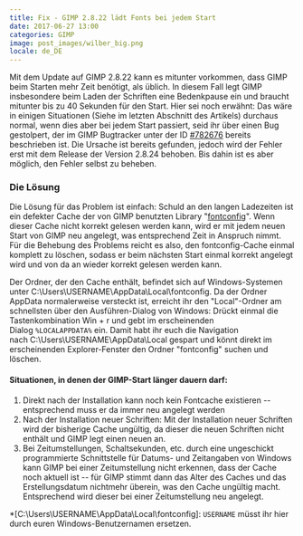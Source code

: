 ```yaml
---
title: Fix - GIMP 2.8.22 lädt Fonts bei jedem Start
date: 2017-06-27 13:00
categories: GIMP
image: post_images/wilber_big.png
locale: de_DE
---
```


Mit dem Update auf GIMP 2.8.22 kann es mitunter vorkommen, dass GIMP beim Starten mehr Zeit benötigt, als üblich. In diesem Fall legt GIMP insbesondere beim Laden der Schriften eine Bedenkpause ein und braucht mitunter bis zu 40 Sekunden für den Start. Hier sei noch erwähnt: Das wäre in einigen Situationen (Siehe im letzten Abschnitt des Artikels) durchaus normal, wenn dies aber bei jedem Start passiert, seid ihr über einen Bug gestolpert, der im GIMP Bugtracker unter der ID [#782676](https://bugzilla.gnome.org/show_bug.cgi?id=782676) bereits beschrieben ist. Die Ursache ist bereits gefunden, jedoch wird der Fehler erst mit dem Release der Version 2.8.24 behoben. Bis dahin ist es aber möglich, den Fehler selbst zu beheben.

<!--more-->

### Die Lösung

Die Lösung für das Problem ist einfach: Schuld an den langen Ladezeiten ist ein defekter Cache der von GIMP benutzten Library "[fontconfig](https://www.freedesktop.org/wiki/Software/fontconfig/)". Wenn dieser Cache nicht korrekt gelesen werden kann, wird er mit jedem neuen Start von GIMP neu angelegt, was entsprechend Zeit in Anspruch nimmt. Für die Behebung des Problems reicht es also, den fontconfig-Cache einmal komplett zu löschen, sodass er beim nächsten Start einmal korrekt angelegt wird und von da an wieder korrekt gelesen werden kann.

Der Ordner, der den Cache enthält, befindet sich auf Windows-Systemen unter C:\Users\USERNAME\AppData\Local\fontconfig. Da der Ordner AppData normalerweise versteckt ist, erreicht ihr den "Local"-Ordner am schnellsten über den Ausführen-Dialog von Windows: 
Drückt einmal die Tastenkombination Win + r und gebt im erscheinenden Dialog `%LOCALAPPDATA%` ein. Damit habt ihr euch die Navigation nach C:\Users\USERNAME\AppData\Local gespart und könnt direkt im erscheinenden Explorer-Fenster den Ordner "fontconfig" suchen und löschen.

#### Situationen, in denen der GIMP-Start länger dauern darf:

1.  Direkt nach der Installation kann noch kein Fontcache existieren -- entsprechend muss er da immer neu angelegt werden
2.  Nach der Installation neuer Schriften: Mit der Installation neuer Schriften wird der bisherige Cache ungültig, da dieser die neuen Schriften nicht enthält und GIMP legt einen neuen an.
3.  Bei Zeitumstellungen, Schaltsekunden, etc. durch eine ungeschickt programmierte Schnittstelle für Datums- und Zeitangaben von Windows kann GIMP bei einer Zeitumstellung nicht erkennen, dass der Cache noch aktuell ist -- für GIMP stimmt dann das Alter des Caches und das Erstellungsdatum nichtmehr überein, was den Cache ungültig macht. Entsprechend wird dieser bei einer Zeitumstellung neu angelegt.


*[C:\Users\USERNAME\AppData\Local\fontconfig]: `USERNAME` müsst ihr hier durch euren Windows-Benutzernamen ersetzen.